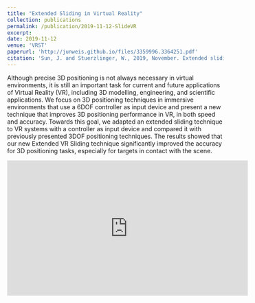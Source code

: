 ```yaml
---
title: "Extended Sliding in Virtual Reality"
collection: publications
permalink: /publication/2019-11-12-SlideVR
excerpt:
date: 2019-11-12
venue: 'VRST'
paperurl: 'http://junweis.github.io/files/3359996.3364251.pdf'
citation: 'Sun, J. and Stuerzlinger, W., 2019, November. Extended sliding in virtual reality. In 25th ACM Symposium on Virtual Reality Software and Technology (pp. 1-5).'
---
```

Although precise 3D positioning is not always necessary in virtual environments, it is still an important task for current and future applications of Virtual Reality (VR), including 3D modelling, engineering, and scientific applications. We focus on 3D positioning techniques in immersive environments that use a 6DOF controller as input device and present a new technique that improves 3D positioning performance in VR, in both speed and accuracy. Towards this goal, we adapted an extended sliding technique to VR systems with a controller as input device and compared it with previously presented 3DOF positioning techniques. The results showed that our new Extended VR Sliding technique significantly improved the accuracy for 3D positioning tasks, especially for targets in contact with the scene.

<iframe width="560" height="315" src="https://www.youtube.com/embed/18xwIv-m59Q" title="YouTube video player" frameborder="0" allow="accelerometer; autoplay; clipboard-write; encrypted-media; gyroscope; picture-in-picture" allowfullscreen></iframe>

